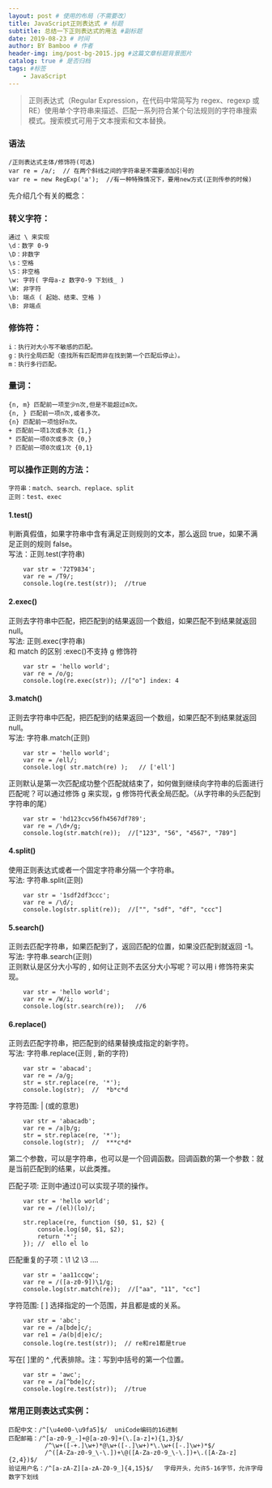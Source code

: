 ```yaml
---
layout: post # 使用的布局（不需要改）
title: JavaScript正则表达式 # 标题
subtitle: 总结一下正则表达式的用法 #副标题
date: 2019-08-23 # 时间
author: BY Bamboo # 作者
header-img: img/post-bg-2015.jpg #这篇文章标题背景图片
catalog: true # 是否归档
tags: #标签
    - JavaScript
---
```


> 正则表达式（Regular Expression，在代码中常简写为 regex、regexp 或 RE）使用单个字符串来描述、匹配一系列符合某个句法规则的字符串搜索模式。搜索模式可用于文本搜索和文本替换。

### 语法

    /正则表达式主体/修饰符(可选)
    var re = /a/;  // 在两个斜线之间的字符串是不需要添加引号的
    var re = new RegExp('a');  //有一种特殊情况下，要用new方式(正则传参的时候)

先介绍几个有关的概念：

### 转义字符：

    通过 \ 来实现
    \d：数字 0-9
    \D：非数字
    \s：空格
    \S：非空格
    \w: 字符( 字母a-z 数字0-9 下划线_ )
    \W: 非字符
    \b: 端点 ( 起始、结束、空格 )
    \B: 非端点

### 修饰符：

    i：执行对大小写不敏感的匹配。
    g：执行全局匹配（查找所有匹配而非在找到第一个匹配后停止）。
    m：执行多行匹配。

### 量词：

    {n, m} 匹配前一项至少n次,但是不能超过m次。
    {n, } 匹配前一项n次,或者多次。
    {n} 匹配前一项恰好n次。
    + 匹配前一项1次或多次 {1,}
    * 匹配前一项0次或多次 {0,}
    ? 匹配前一项0次或1次 {0,1}

### 可以操作正则的方法：

    字符串：match、search、replace、split
    正则：test、exec

#### 1.test()

判断真假值，如果字符串中含有满足正则规则的文本，那么返回 true，如果不满足正则的规则 false。  
写法：正则.test(字符串)

```
    var str = '72T9834';
    var re = /T9/;
    console.log(re.test(str));  //true
```

#### 2.exec()

正则去字符串中匹配，把匹配到的结果返回一个数组，如果匹配不到结果就返回 null。  
写法: 正则.exec(字符串)  
和 match 的区别 :exec()不支持 g 修饰符

```
    var str = 'hello world';
    var re = /o/g;
    console.log(re.exec(str)); //["o"] index: 4
```

#### 3.match()

正则去字符串中匹配，把匹配到的结果返回一个数组，如果匹配不到结果就返回 null。  
写法: 字符串.match(正则)

```
    var str = 'hello world';
    var re = /ell/;
    console.log( str.match(re) );   // ['ell']
```

正则默认是第一次匹配成功整个匹配就结束了，如何做到继续向字符串的后面进行匹配呢？可以通过修饰 g 来实现，g 修饰符代表全局匹配。（从字符串的头匹配到字符串的尾）

```
    var str = 'hd123ccv56fh4567df789';
    var re = /\d+/g;
    console.log(str.match(re));  //["123", "56", "4567", "789"]
```

#### 4.split()

使用正则表达式或者一个固定字符串分隔一个字符串。  
写法: 字符串.split(正则)

```
    var str = '1sdf2df3ccc';
    var re = /\d/;
    console.log(str.split(re));  //["", "sdf", "df", "ccc"]
```

#### 5.search()

正则去匹配字符串，如果匹配到了，返回匹配的位置，如果没匹配到就返回 -1。  
写法: 字符串.search(正则)  
正则默认是区分大小写的 , 如何让正则不去区分大小写呢？可以用 i 修饰符来实现。

```
    var str = 'hello world';
    var re = /W/i;
    console.log(str.search(re));   //6
```

#### 6.replace()

正则去匹配字符串，把匹配到的结果替换成指定的新字符。  
写法: 字符串.replace(正则 , 新的字符)

```
    var str = 'abacad';
    var re = /a/g;
    str = str.replace(re, '*');
    console.log(str);  //  *b*c*d
```

字符范围: | (或的意思)

```
    var str = 'abacadb';
    var re = /a|b/g;
    str = str.replace(re, '*');
    console.log(str);  //  ***c*d*
```

第二个参数，可以是字符串，也可以是一个回调函数。回调函数的第一个参数：就是当前匹配到的结果，以此类推。

匹配子项: 正则中通过()可以实现子项的操作。

```
    var str = 'hello world';
    var re = /(el)(lo)/;

    str.replace(re, function ($0, $1, $2) {
        console.log($0, $1, $2);
        return '*';
    }); //  ello el lo
```

匹配重复的子项：\1 \2 \3 ....

```
    var str = 'aa11ccqw';
    var re = /([a-z0-9])\1/g;
    console.log(str.match(re));  //["aa", "11", "cc"]
```

字符范围: [ ] 选择指定的一个范围，并且都是或的关系。

```
    var str = 'abc';
    var re = /a[bde]c/;
    var re1 = /a(b|d|e)c/;
    console.log(re.test(str));  // re和re1都是true
```

写在[ ]里的 ^ ,代表排除。注：写到中括号的第一个位置。

```
    var str = 'awc';
    var re = /a[^bde]c/;
    console.log(re.test(str));  //true
```

### 常用正则表达式实例：

    匹配中文：/^[\u4e00-\u9fa5]$/  uniCode编码的16进制
    匹配邮箱：/^[a-z0-9_-]+@[a-z0-9]+(\.[a-z]+){1,3}$/
              /^\w+([-+.]\w+)*@\w+([-.]\w+)*\.\w+([-.]\w+)*$/
              /^([A-Za-z0-9_\-\.])+\@([A-Za-z0-9_\-\.])+\.([A-Za-z]{2,4})$/
    验证用户名：/^[a-zA-Z][a-zA-Z0-9_]{4,15}$/   字母开头，允许5-16字节，允许字母数字下划线
